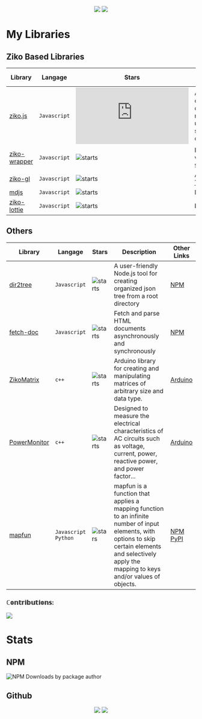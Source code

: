 <!-- 
Doc  
Hits 
add ziko-server astro 
update 
k-o-d 
fix addons  
?
 --> 
<p align="center">                                                    
<a             href="https://www.instagram.com/zakarialaoui10/"><img src="https://img.shields.io/badge/instagram%20@zakarialaoui10-8134AF?style=for-the-badge&logo=instagram&logoColor=white"/></a>
   <a href="https://web.facebook.com/100010356559195/videos/672100873970384"><img src="https://img.shields.io/badge/facebook%20@Zakaria Elalaoui-7134AF?style=for-the-badge&logo=facebook&logoColor=white"/></a> 
   </p>
  

# My Libraries
## Ziko Based Libraries 
|Library|Langage|Stars|Description|Other Links|
|-|-|-|-|-|
|[ziko.js](https://github.com/zakarialaoui10/ziko.js#readme)|`Javascript`|![starts](https://img.shields.io/github/stars/zakarialaoui10/ziko.js?label=%E2%AD%90&logo=%20&style=social)|A versatile JavaScript library offering a rich set of UI components, advanced mathematical utilities,reactivity,animations,client side routing and graphics capabilities|[NPM](https://www.npmjs.com/package/ziko)
|[ziko-wrapper](https://github.com/zakarialaoui10/ziko-wrapper#readme)|`Javascript`|![starts](https://img.shields.io/github/stars/zakarialaoui10/ziko-wrapper?label=%E2%AD%90&logo=%20&style=social)| Embed zikojs elements within various frameworks like `React`, `Svelte`, `Vue` ...|[NPM](https://www.npmjs.com/package/ziko-wrapper)
|[ziko-gl](https://github.com/zakarialaoui10/zikogl#readme)|`Javascript`|![starts](https://img.shields.io/github/stars/zakarialaoui10/zikogl?label=%E2%AD%90&logo=%20&style=social)|A [ziko-gl](https://github.com/zakarialaoui10/ziko.js) plugin built on the top of [Threejs](https://threejs.org/)|[NPM](https://www.npmjs.com/package/zikogl)
|[mdjs](https://github.com/zakarialaoui10/mdzjs)|`Javascript`|![starts](https://img.shields.io/github/stars/zakarialaoui10/mdzjs?label=%E2%AD%90&logo=%20&style=social)|Markdown for Zikojs|[NPM](https://www.npmjs.com/package/mdzjs)
|[ziko-lottie](https://github.com/zakarialaoui10/ziko-lottie#readme)|`Javascript`|![starts](https://img.shields.io/github/stars/zakarialaoui10/ziko-lottie?label=%E2%AD%90&logo=%20&style=social)|Lottie player element for zikojs|[NPM](https://www.npmjs.com/package/ziko-lottie)
## Others
|Library|Langage|Stars|Description|Other Links|
|-|-|-|-|-|
|[dir2tree](https://github.com/zakarialaoui10/dir2tree#readme)|`Javascript`|![starts](https://img.shields.io/github/stars/zakarialaoui10/dir2tree?label=%E2%AD%90&logo=%20&style=social)|A user-friendly Node.js tool for creating organized json tree from a root directory |[NPM](https://www.npmjs.com/package/dir2tree)
|[fetch-doc](https://github.com/zakarialaoui10/fetch-doc#readme)|`Javascript`|![starts](https://img.shields.io/github/stars/zakarialaoui10/fetch-doc?label=%E2%AD%90&logo=%20&style=social)|Fetch and parse HTML documents asynchronously and synchronously|[NPM](https://www.npmjs.com/package/fetch-doc)|
|[ZikoMatrix](https://github.com/zakarialaoui10/ZikoMatrix#readme)|`c++`|![starts](https://img.shields.io/github/stars/zakarialaoui10/ZikoMatrix?label=%E2%AD%90&logo=%20&style=social)|Arduino library for creating and manipulating matrices of arbitrary size and data type.|[Arduino](https://reference.arduino.cc/reference/en/libraries/zikomatrix/)|
|[PowerMonitor](https://github.com/zakarialaoui10/PowerMonitor#readme)|`c++`|![starts](https://img.shields.io/github/stars/zakarialaoui10/PowerMonitor?label=%E2%AD%90&logo=%20&style=social)|Designed to measure the electrical characteristics of AC circuits such as voltage, current, power, reactive power, and power factor...|[Arduino](https://reference.arduino.cc/reference/en/libraries/powermonitor/)|
|[mapfun](https://github.com/zakarialaoui10/mapfun/)|`Javascript`<br>`Python`|![stars](https://img.shields.io/github/stars/zakarialaoui10/mapfun?label=%E2%AD%90&logo=%20&style=social)|mapfun is a function that applies a mapping function to an infinite number of input elements, with options to skip certain elements and selectively apply the mapping to keys and/or values of objects.|[NPM](https://www.npmjs.com/package/mapfun)<br>[PyPI](https://pypi.org/project/mapfun/)|
### ℂ𝕠𝕟𝕥𝕣𝕚𝕓𝕦𝕥𝕚𝕠𝕟𝕤: 
![](./profile-3d-contrib/profile-south-season-animate.svg)
# Stats
## NPM 
  ![NPM Downloads by package author](https://img.shields.io/npm-stat/dy/zakarialaoui10?label=All%20packages)
## Github
<p align="center"><img src="https://github-readme-stats.vercel.app/api/top-langs/?username=zakarialaoui10&theme=tokyonight&layout=compact&langs_count=10&hide_border=true&show_icons=true%22"/>

 <img src="https://github-readme-stats.vercel.app/api?username=zakarialaoui10&hide=issues&theme=tokyonight"/>       
</p> 
<!--

### ⚔️ ℂ𝕠𝕕𝕖𝕎𝕒𝕣𝕤:  
![codewars](https://www.codewars.com/users/zakariaalaoui10/badges/small) 
        


             
![](https://img.shields.io/github/followers/zakarialaoui10?style=social)
![](https://komarev.com/ghpvc/?username=zakarialaoui10)
![](https://img.shields.io/github/stars/zakarialaoui10?style=social) 
[![committers.top badge](https://user-badge.committers.top/morocco/zakarialaoui10.svg)](https://user-badge.committers.top/morocco/zakarialaoui10)
 -->
 
